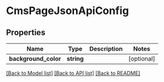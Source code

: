 # CmsPageJsonApiConfig

## Properties
Name | Type | Description | Notes
------------ | ------------- | ------------- | -------------
**background_color** | **string** |  | [optional] 

[[Back to Model list]](../../README.md#documentation-for-models) [[Back to API list]](../../README.md#documentation-for-api-endpoints) [[Back to README]](../../README.md)

